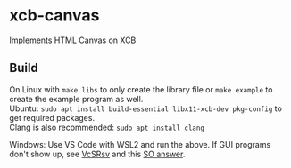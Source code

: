 # xcb-canvas
Implements HTML Canvas on XCB

## Build
On Linux with `make libs` to only create the library file or `make example` to create the example program as well. \
Ubuntu: `sudo apt install build-essential libx11-xcb-dev pkg-config` to get required packages. \
Clang is also recommended: `sudo apt install clang`


Windows: Use VS Code with WSL2 and run the above.
If GUI programs don't show up, see [VcSRsv](https://sourceforge.net/projects/vcxsrv/) and this [SO answer](https://stackoverflow.com/a/61110604).